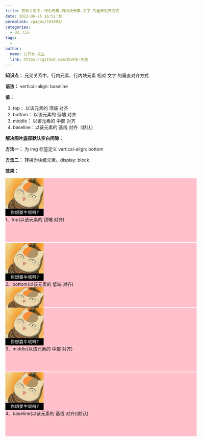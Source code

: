 ```yaml
---
title: 兄弟关系中，行内元素.行内块元素.文字 的垂直对齐方式
date: 2022-06-25 16:51:30
permalink: /pages/7d1983/
categories:
  - 02、CSS
tags:
  - 
author: 
  name: 白开水-先生
  link: https://github.com/白开水-先生
---
```

**知识点：** 兄弟关系中，行内元素、行内块元素 相对 文字 的垂直对齐方式

**语法：** vertical-align: baseline

**值：**
1. top：     以该元素的 顶端 对齐
2. bottom：  以该元素的 低端 对齐
3. middle：  以该元素的 中部 对齐
4. baseline：以该元素的 基线 对齐（默认）

**解决图片底部默认空白间隙：**

**方法一：** 为 img 标签定义 vertical-align: bottom

**方法二：** 转换为块级元素。display: block

**效果：**
<!DOCTYPE html>
<html lang="zh-CN">
<head>
    <meta charset="UTF-8">
    <title>Document</title>
    <style>
        .public {
            width: 600px;
            height: 200px;
            margin-bottom: 2px;
            background-color: pink;
        }
        img {
            width: 120px;
        }
        /* vertical-align
        /* 1、top(以该元素的 顶端 对齐) */
        .czdq1 {
            vertical-align: top;
        }
        /* 2、bottom(以该元素的 低端 对齐) */
        .czdq2 {
            vertical-align: bottom;
        }
        /* 3、middle(以该元素的 中部 对齐) */
        .czdq3 {
            vertical-align: middle;
        }
        /* 4、baseline(以该元素的 基线 对齐)(默认) */
        .czdq4 {
            vertical-align: baseline;
        }
        /* 解决图片底部默认空白间隙 */
        /* 方法一：定义 vertical-align: bottom */
        img {
            vertical-align: bottom;
        }
        /* 方法二：转换为块级元素 */
        img {
            display: block;
        }
    </style>
</head>
<body>
    <div class="public">
        <img src="sucai/3.jpg" class="czdq1"> 1、top(以该元素的 顶端 对齐)
    </div>
    <div class="public">
        <img src="sucai/3.jpg" class="czdq2"> 2、bottom(以该元素的 低端 对齐)
        <img src="sucai/3.jpg" height="80px">
        <span>行内元素</span>
    </div>
    <div class="public">
        <img src="sucai/3.jpg" class="czdq3"> 3、middle(以该元素的 中部 对齐) 
    </div>
    <div class="public">
        <img src="sucai/3.jpg" class="czdq4"> 4、baseline(以该元素的 基线 对齐)(默认)
    </div>
</body>
</html>